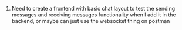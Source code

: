 1. Need to create a frontend with basic chat layout to test the sending messages and receiving messages functionality when I add it in the backend, or maybe can just use the websocket thing on postman
